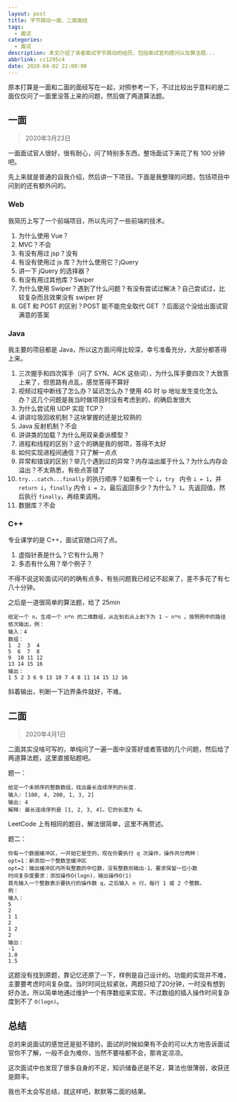 ```yaml
---
layout: post
title: 字节跳动一面、二面面经
tags:
  - 面试
categories:
  - 面试
description: 本文介绍了读者面试字节跳动的经历，包括面试官的提问以及算法题...
abbrlink: cc1295c4
date: 2020-04-02 22:00:00
---
```


原本打算是一面和二面的面经写在一起，对照参考一下，不过比较出乎意料的是二面仅仅问了一面里没答上来的问题，然后做了两道算法题。

## 一面

> 2020年3月23日

一面面试官人很好，很有耐心，问了特别多东西，整场面试下来花了有 100 分钟吧。

先上来就是普通的自我介绍，然后讲一下项目。下面是我整理的问题，包括项目中问到的还有额外问的。

### Web

我简历上写了一个前端项目，所以先问了一些前端的技术。

1. 为什么使用 Vue？
2. MVC？不会
3. 有没有用过 jsp？没有
4. 有没有使用过 js 库？为什么使用它？jQuery
5. 讲一下 jQuery 的选择器？
6. 有没有用过其他库？Swiper
7. 为什么使用 Swiper？遇到了什么问题？有没有尝试过解决？自己尝试过，比较复杂而且效果没有 swiper 好
8. GET 和 POST 的区别？POST 能不能完全取代 GET ？后面这个没给出面试官满意的答案

### Java

我主要的项目都是 Java，所以这方面问得比较深，幸亏准备充分，大部分都答得上来。

1. 三次握手和四次挥手（问了 SYN、ACK 这些词），为什么挥手要四次？大致答上来了，但思路有点乱，感觉答得不算好
2. 视频过程中断线了怎么办？延迟怎么办？使用 4G 时 ip 地址发生变化怎么办？这几个问题是我当时做项目时没有考虑到的，的确启发很大
3. 为什么尝试用 UDP 实现 TCP？
4. 讲讲垃圾回收机制？这块掌握的还是比较熟的
5. Java 反射机制？不会
6. 讲讲类的加载？为什么用双亲委派模型？
7. 进程和线程的区别？这个的确是我的弱项，答得不太好
8. 如何实现进程间通信？只了解一点点
9. 异常和错误的区别？举几个遇到过的异常？内存溢出属于什么？为什么内存会溢出？不太熟悉，有些点答错了
10. `try...catch...finally` 的执行顺序？如果有一个 `i`，`try ` 内令 `i = 1`，并 `return i`，`finally` 内令 `i = 2`，最后返回多少？为什么？ `1`。先返回值，然后执行 `finally`，再结束调用。
11. 数据库？不会

### C++

专业课学的是 C++，面试官随口问了点。

1. 虚指针表是什么？它有什么用？
2. 多态有什么用？举个例子？



不得不说这轮面试问的的确有点多，有些问题我已经记不起来了，差不多花了有七八十分钟。

之后是一道很简单的算法题，给了 25min

```
给定一个 n，生成一个 n*n 的二维数组，从左到右从上到下为 1 ~ n*n 。按照例中的路径依次输出，例：
输入：4
数组：
1  2  3  4
5  6  7  8
9  10 11 12
13 14 15 16
输出：
1 5 2 3 6 9 13 10 7 4 8 11 14 15 12 16
```

斜着输出，判断一下边界条件就好，不难。

## 二面

> 2020年4月1日

二面其实没啥可写的，单纯问了一遍一面中没答好或者答错的几个问题，然后给了两道算法题，这里直接贴题吧。

题一：

```
给定一个未排序的整数数组，找出最长连续序列的长度.
输入: [100, 4, 200, 1, 3, 2]
输出: 4
解释: 最长连续序列是 [1, 2, 3, 4]。它的长度为 4。
```

LeetCode 上有相同的题目，解法很简单，这里不再赘述。

题二：

```
你有一个数据缓冲区，一开始它是空的，现在你要执行 q 次操作，操作共分两种：
opt=1：新添加一个整数至缓冲区
opt=2：输出缓冲区内所有整数的中位数，没有整数则输出-1，要求保留一位小数
时间复杂度要求：添加操作O(logn)，输出操作O(1)
首先输入一个整数表示要执行的操作数 q，之后输入 n 行，每行 1 或 2 个整数。
例：
输入：
5
2
1 1
2
1 2
2
输出：
-1
1.0
1.5
```

这题没有找到原题，靠记忆还原了一下，样例是自己设计的。功能的实现并不难，主要要考虑时间复杂度。当时时间比较紧张，两题只给了20分钟，一时没有想到好办法，所以简单地通过维护一个有序数组来实现，不过数组的插入操作时间复杂度到不了 `O(logn)`。

## 总结

总的来说面试的感觉还是挺不错的，面试的时候如果有不会的可以大方地告诉面试官你不了解，一般不会为难你，当然不要啥都不会，那肯定凉凉。

这次面试中也发现了很多自身的不足，知识储备还是不足，算法也很薄弱，收获还是颇丰。

我也不太会写总结，就这样吧，默默等二面的结果。
